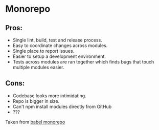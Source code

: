 # Monorepo

## Pros:

- Single lint, build, test and release process.
- Easy to coordinate changes across modules.
- Single place to report issues.
- Easier to setup a development environment.
- Tests across modules are ran together which finds bugs that touch multiple modules easier.

## Cons:

- Codebase looks more intimidating.
- Repo is bigger in size.
- Can't npm install modules directly from GitHub
- ???

Taken from [babel monorepo](https://github.com/babel/babel/blob/master/doc/design/monorepo.md)
